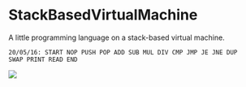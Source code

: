 # StackBasedVirtualMachine
A little programming language on a stack-based virtual machine.

<code>20/05/16: START NOP PUSH POP ADD SUB MUL DIV CMP JMP JE JNE DUP SWAP PRINT READ END </code>

<img src = "http://i.imgur.com/JzyyxqR.gif">
